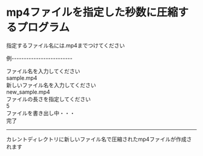 # mp4ファイルを指定した秒数に圧縮するプログラム
指定するファイル名には.mp4までつけてください

例-------------------------  
  
ファイル名を入力してください  
sample.mp4  
新しいファイル名を入力してください  
new_sample.mp4  
ファイルの長さを指定してください  
5  
ファイルを書き出し中・・・  
完了  
  
--------------------------  

カレントディレクトリに新しいファイル名で圧縮されたmp4ファイルが作成されます  

